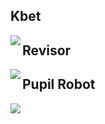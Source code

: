 ## Kbet

<img align="left" src="https://github.com/janixva/Kbet/blob/master/WikiResources/MainRobotKBETColor.png">

## Revisor

<img align="left" src="https://github.com/janixva/Kbet/blob/master/WikiResources/Revisor.png">

## Pupil Robot

<img align="left" src="https://github.com/janixva/Kbet/blob/master/WikiResources/SecondaryRobotPupilRobotColor.png">
